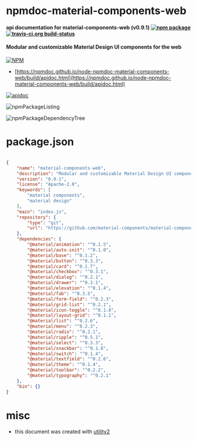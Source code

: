 # npmdoc-material-components-web

#### api documentation for  material-components-web (v0.9.1)  [![npm package](https://img.shields.io/npm/v/npmdoc-material-components-web.svg?style=flat-square)](https://www.npmjs.org/package/npmdoc-material-components-web) [![travis-ci.org build-status](https://api.travis-ci.org/npmdoc/node-npmdoc-material-components-web.svg)](https://travis-ci.org/npmdoc/node-npmdoc-material-components-web)

#### Modular and customizable Material Design UI components for the web

[![NPM](https://nodei.co/npm/material-components-web.png?downloads=true&downloadRank=true&stars=true)](https://www.npmjs.com/package/material-components-web)

- [https://npmdoc.github.io/node-npmdoc-material-components-web/build/apidoc.html](https://npmdoc.github.io/node-npmdoc-material-components-web/build/apidoc.html)

[![apidoc](https://npmdoc.github.io/node-npmdoc-material-components-web/build/screenCapture.buildCi.browser.%252Ftmp%252Fbuild%252Fapidoc.html.png)](https://npmdoc.github.io/node-npmdoc-material-components-web/build/apidoc.html)

![npmPackageListing](https://npmdoc.github.io/node-npmdoc-material-components-web/build/screenCapture.npmPackageListing.svg)

![npmPackageDependencyTree](https://npmdoc.github.io/node-npmdoc-material-components-web/build/screenCapture.npmPackageDependencyTree.svg)



# package.json

```json

{
    "name": "material-components-web",
    "description": "Modular and customizable Material Design UI components for the web",
    "version": "0.9.1",
    "license": "Apache-2.0",
    "keywords": [
        "material components",
        "material design"
    ],
    "main": "index.js",
    "repository": {
        "type": "git",
        "url": "https://github.com/material-components/material-components-web"
    },
    "dependencies": {
        "@material/animation": "^0.1.5",
        "@material/auto-init": "^0.1.0",
        "@material/base": "^0.1.2",
        "@material/button": "^0.3.3",
        "@material/card": "^0.1.7",
        "@material/checkbox": "^0.3.1",
        "@material/dialog": "^0.2.1",
        "@material/drawer": "^0.3.1",
        "@material/elevation": "^0.1.4",
        "@material/fab": "^0.3.5",
        "@material/form-field": "^0.2.3",
        "@material/grid-list": "^0.2.1",
        "@material/icon-toggle": "^0.1.8",
        "@material/layout-grid": "^0.1.1",
        "@material/list": "^0.2.6",
        "@material/menu": "^0.2.3",
        "@material/radio": "^0.2.1",
        "@material/ripple": "^0.5.1",
        "@material/select": "^0.3.3",
        "@material/snackbar": "^0.1.8",
        "@material/switch": "^0.1.4",
        "@material/textfield": "^0.2.6",
        "@material/theme": "^0.1.4",
        "@material/toolbar": "^0.2.2",
        "@material/typography": "^0.2.1"
    },
    "bin": {}
}
```



# misc
- this document was created with [utility2](https://github.com/kaizhu256/node-utility2)
